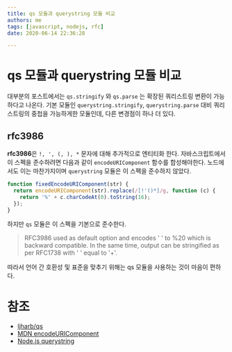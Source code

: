 ```yaml
---
title: qs 모듈과 querystring 모듈 비교
authors: me
tags: [javascript, nodejs, rfc]
date: 2020-06-14 22:36:28

---
```


# qs 모듈과 querystring 모듈 비교

대부분의 포스트에서는 `qs.stringify` 와 `qs.parse` 는 확장된 쿼리스트링 변환이 가능하다고 나온다.
기본 모듈인 `querystring.stringify`, `querystring.parse` 대비 쿼리스트링의 중첩을 가능하게한 모듈인데, 다른 변경점이 하나 더 있다.

## rfc3986

**rfc3986**은 `!, ', (, ), *` 문자에 대해 추가적으로 엔티티화 한다.
자바스크립트에서 이 스펙을 준수하려면 다음과 같이 `encodeURIComponent` 함수를 합성해야한다.
노드에서도 이는 마찬가지이며 `querystring` 모듈은 이 스펙을 준수하지 않았다.

```js
function fixedEncodeURIComponent(str) {
  return encodeURIComponent(str).replace(/[!'()*]/g, function (c) {
    return '%' + c.charCodeAt(0).toString(16);
  });
}
```

하지만 `qs` 모듈은 이 스펙을 기본으로 준수한다.

> RFC3986 used as default option and encodes ' ' to %20 which is backward compatible.
> In the same time, output can be stringified as per RFC1738 with ' ' equal to '+'.

따라서 언어 간 호환성 및 표준을 맞추기 위해는 qs 모듈을 사용하는 것이 마음이 편하다.

# 참조

- [ljharb/qs](https://github.com/ljharb/qs#rfc-3986-and-rfc-1738-space-encoding)
- [MDN encodeURIComponent](https://developer.mozilla.org/ko/docs/Web/JavaScript/Reference/Global_Objects/encodeURIComponent)
- [Node.js querystring](https://nodejs.org/api/querystring.html)
